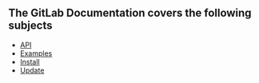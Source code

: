 ## The GitLab Documentation covers the following subjects

+ [API](api/README.md)
+ [Examples](examples/README.md)
+ [Install](install/installation.md)
+ [Update](update/README.md)
